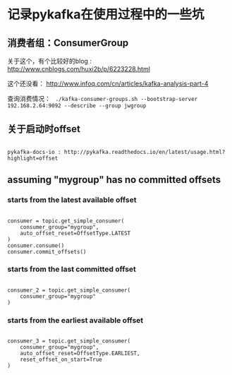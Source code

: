 # 记录pykafka在使用过程中的一些坑

## 消费者组：ConsumerGroup

关于这个，有个比较好的blog : http://www.cnblogs.com/huxi2b/p/6223228.html

这个还没看： http://www.infoq.com/cn/articles/kafka-analysis-part-4

查询消费情况：
<code>
./kafka-consumer-groups.sh --bootstrap-server 192.168.2.64:9092 --describe --group jwgroup
</code>


## 关于启动时offset	

<code>
pykafka-docs-io : http://pykafka.readthedocs.io/en/latest/usage.html?highlight=offset
</code> 

## assuming "mygroup" has no committed offsets

### starts from the latest available offset

<code>
consumer = topic.get_simple_consumer(
    consumer_group="mygroup",
    auto_offset_reset=OffsetType.LATEST
)
consumer.consume()
consumer.commit_offsets()
</code>

### starts from the last committed offset

<code>
consumer_2 = topic.get_simple_consumer(
    consumer_group="mygroup"
)
</code>

### starts from the earliest available offset

<code>
consumer_3 = topic.get_simple_consumer(
    consumer_group="mygroup",
    auto_offset_reset=OffsetType.EARLIEST,
    reset_offset_on_start=True
)
</code> 
